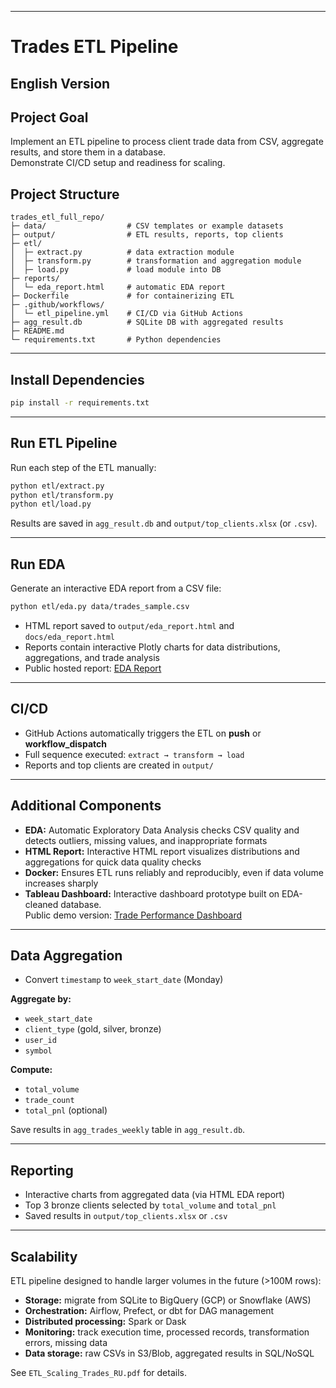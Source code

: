 --------------------
# Trades ETL Pipeline

## English Version

## Project Goal

Implement an ETL pipeline to process client trade data from CSV, aggregate results, and store them in a database.  
Demonstrate CI/CD setup and readiness for scaling.

## Project Structure

```
trades_etl_full_repo/
├─ data/                  # CSV templates or example datasets
├─ output/                # ETL results, reports, top clients
├─ etl/
│  ├─ extract.py          # data extraction module
│  ├─ transform.py        # transformation and aggregation module
│  ├─ load.py             # load module into DB
├─ reports/
│  └─ eda_report.html     # automatic EDA report
├─ Dockerfile             # for containerizing ETL
├─ .github/workflows/
│  └─ etl_pipeline.yml    # CI/CD via GitHub Actions
├─ agg_result.db          # SQLite DB with aggregated results
├─ README.md
└─ requirements.txt       # Python dependencies
```

---

## Install Dependencies

```bash
pip install -r requirements.txt
```

---

## Run ETL Pipeline

Run each step of the ETL manually:

```bash
python etl/extract.py
python etl/transform.py
python etl/load.py
```

Results are saved in `agg_result.db` and `output/top_clients.xlsx` (or `.csv`).

---

## Run EDA

Generate an interactive EDA report from a CSV file:

```bash
python etl/eda.py data/trades_sample.csv
```

- HTML report saved to `output/eda_report.html` and `docs/eda_report.html`  
- Reports contain interactive Plotly charts for data distributions, aggregations, and trade analysis  
- Public hosted report: [EDA Report](https://oleksiy-danilin.github.io/Trades_ETL/eda_report.html)

---

## CI/CD

- GitHub Actions automatically triggers the ETL on **push** or **workflow_dispatch**  
- Full sequence executed: `extract → transform → load`  
- Reports and top clients are created in `output/`

---

## Additional Components

- **EDA:** Automatic Exploratory Data Analysis checks CSV quality and detects outliers, missing values, and inappropriate formats  
- **HTML Report:** Interactive HTML report visualizes distributions and aggregations for quick data quality checks  
- **Docker:** Ensures ETL runs reliably and reproducibly, even if data volume increases sharply  
- **Tableau Dashboard:** Interactive dashboard prototype built on EDA-cleaned database.  
  Public demo version: [Trade Performance Dashboard](https://public.tableau.com/app/profile/oleksiy.danilin/viz/TradePerformanceDashboard_17548689918890/TRADEPERFORMANCEDASHBOARD)

---

## Data Aggregation

- Convert `timestamp` to `week_start_date` (Monday)  

**Aggregate by:**
- `week_start_date`
- `client_type` (gold, silver, bronze)
- `user_id`
- `symbol`

**Compute:**
- `total_volume`
- `trade_count`
- `total_pnl` (optional)

Save results in `agg_trades_weekly` table in `agg_result.db`.

---

## Reporting

- Interactive charts from aggregated data (via HTML EDA report)  
- Top 3 bronze clients selected by `total_volume` and `total_pnl`  
- Saved results in `output/top_clients.xlsx` or `.csv`

---

## Scalability

ETL pipeline designed to handle larger volumes in the future (>100M rows):

- **Storage:** migrate from SQLite to BigQuery (GCP) or Snowflake (AWS)  
- **Orchestration:** Airflow, Prefect, or dbt for DAG management  
- **Distributed processing:** Spark or Dask  
- **Monitoring:** track execution time, processed records, transformation errors, missing data  
- **Data storage:** raw CSVs in S3/Blob, aggregated results in SQL/NoSQL  

See `ETL_Scaling_Trades_RU.pdf` for details.

